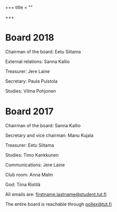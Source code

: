 +++
title = ""

+++
# Board 2018

Chairman of the board: Eetu Siitama

External relations: Sanna Kallio

Treasurer: Jere Laine

Secretary: Paula Puistola

Studies: Vilma Pohjonen

# Board 2017

Chairman of the board: Sanna Kallio

Secretary and vice chairman: Manu Kujala

Treasurer: Eetu Siitama

Studies: Timo Kankkunen

Communications: Jere Laine

Club room: Anna Malm

God: Tiina Ristilä

All emails are: firstname.lastname@student.tut.fi

The entire board is reachable through pollex@tut.fi